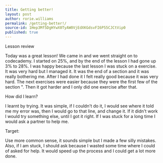 ```yaml
---
title: Getting better!
layout: post
author: rorie.williams
permalink: /getting-better!/
source-id: 1Hep3Mf5DgHYwX0TyAW0VjEdXKGdsvFI6P55CJCtVip0
published: true
---
```

Lesson review

Today was a great lesson! We came in and we went straight on to codecademy. I started on 25%, and by the end of the lesson I had gone up 3% to 28%. I was happy because the last lesson I was stuck on a exercise. It was very hard but I managed it. It was the end of a section and it was really bothering me. After I had done it I felt really good because it was very hard. The next exercises were easier because they were the first few of the section ". Then it got harder and I only did one exercise after that. 

How did I learn?

I learnt by trying. It was simple, if I couldn't do it, I would see where it told me my error was, then I would go to that line, and change it. If it didn't work I would try something else, until I got it right. If I was stuck for a long time I would ask a partner to help me.

Target:

Use more common sense, it sounds simple but I made a few silly mistakes. Also, if I am stuck, I should ask because I wasted some time where I could of asked for help. It would speed up the process and I could get a lot more done.

